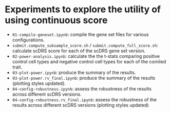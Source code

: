 # Experiments to explore the utility of using continuous score

- `01-compile-geneset.ipynb`: compile the gene set files for various configurations.
- `submit.compute_subsample_score.sh` / `submit.compute_full_score.sh`: calculate scDRS score for each of the scDRS gene set version.
- `02-power-analysis.ipynb`: calculate the the t-stats comparing positive control cell types and negative control cell types for each of the comiled trait.
- `03-plot-power.ipynb`: produce the summary of the results.
- `03-plot-power.rv_final.ipynb`: produce the summary of the results (plotting styles updated).
- `04-config-robustness.ipynb`: assess the robustness of the results across different scDRS versions.
- `04-config-robustness.rv_final.ipynb`: assess the robustness of the results across different scDRS versions (plotting styles updated)